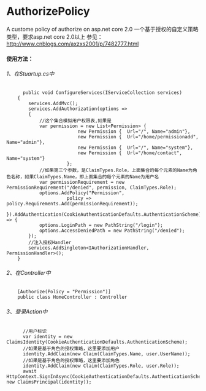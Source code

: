 
# AuthorizePolicy
A custome policy of authorize on asp.net core 2.0
一个基于授权的自定义策略类型，要求asp.net core 2.0以上
参见：http://www.cnblogs.com/axzxs2001/p/7482777.html
#### 使用方法：
###### 1、在Stuartup.cs中
          public void ConfigureServices(IServiceCollection services)
        {
            services.AddMvc();
            services.AddAuthorization(options =>
            {
                //这个集合模拟用户权限表,如果是
                var permission = new List<Permission> {
                              new Permission {  Url="/", Name="admin"},
                              new Permission {  Url="/home/permissionadd", Name="admin"},
                              new Permission {  Url="/", Name="system"},
                              new Permission {  Url="/home/contact", Name="system"}
                          };
                //如果第三个参数，是ClaimTypes.Role，上面集合的每个元素的Name为角色名称，如果ClaimTypes.Name，即上面集合的每个元素的Name为用户名
                var permissionRequirement = new PermissionRequirement("/denied", permission, ClaimTypes.Role);
                options.AddPolicy("Permission",
                          policy => policy.Requirements.Add(permissionRequirement));
            }).AddAuthentication(CookieAuthenticationDefaults.AuthenticationScheme).AddCookie(options => {
                options.LoginPath = new PathString("/login");
                options.AccessDeniedPath = new PathString("/denied");
            });
            //注入授权Handler
            services.AddSingleton<IAuthorizationHandler, PermissionHandler>();
        }
###### 2、在Controller中
        [Authorize(Policy = "Permission")]
        public class HomeController : Controller
###### 3、登录Action中
          //用户标识
          var identity = new ClaimsIdentity(CookieAuthenticationDefaults.AuthenticationScheme);
          //如果是基于角色的授权策略，这里要添加用户
          identity.AddClaim(new Claim(ClaimTypes.Name, user.UserName));
          //如果是基于角色的授权策略，这里要添加角色
          identity.AddClaim(new Claim(ClaimTypes.Role, user.Role));
          await HttpContext.SignInAsync(CookieAuthenticationDefaults.AuthenticationScheme, new ClaimsPrincipal(identity));

